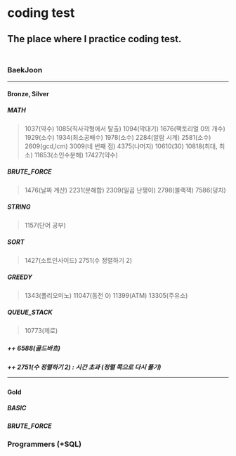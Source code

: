 # coding test <br>
## The place where I practice coding test. <br> <br>
### BaekJoon <hr>
#### Bronze, Silver <br>
##### MATH
> 1037(약수) 1085(직사각형에서 탈출) 1094(막대기) 1676(팩토리얼 0의 개수) 1929(소수) 1934(최소공배수) 1978(소수) 2284(알람 시계) 2581(소수) 2609(gcd,lcm) 3009(네 번째 점) 4375(나머지) 10610(30) 10818(최대, 최소) 11653(소인수분해) 17427(약수) <br>
##### BRUTE_FORCE
> 1476(날짜 계산) 2231(분해합) 2309(일곱 난쟁이) 2798(블랙잭) 7586(덩치)<br>
##### STRING
> 1157(단어 공부)
##### SORT
> 1427(소트인사이드) 2751(수 정렬하기 2)
##### GREEDY
> 1343(폴리오미노) 11047(동전 0) 11399(ATM) 13305(주유소)
##### QUEUE_STACK
> 10773(제로)
##### ++ 6588(골드바흐) <br>
##### ++ 2751(수 정렬하기 2) : 시간 초과 (정렬 쪽으로 다시 풀기) <br><hr>
#### Gold <br>
##### BASIC
##### BRUTE_FORCE
### Programmers (+SQL)
